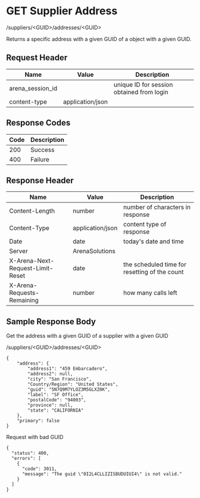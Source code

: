 # GET Supplier Address


/suppliers/&lt;GUID&gt;/addresses/&lt;GUID&gt;

Returns a specific address with a given GUID  of a  object with a given GUID.

## Request Header

| Name | Value | Description |
|  --- |  --- |  --- | 
| arena_session_id |   | unique ID for session obtained from login |
| content\-type | application/json |   |

## Response Codes

| Code | Description |
|  --- |  --- | 
| 200 | Success |
| 400 | Failure |

## Response Header

| Name | Value | Description |
|  --- |  --- |  --- | 
| Content\-Length | number | number of characters in response |
| Content\-Type | application/json | content type of response |
| Date | date | today's date and time |
| Server | ArenaSolutions |   |
| X\-Arena\-Next\-Request\-Limit\-Reset  | date | the scheduled time for resetting of the count |
| X\-Arena\-Requests\-Remaining  | number | how many calls left |

## Sample Response Body
Get the address with a given GUID of a  supplier with a given GUID



/suppliers/&lt;GUID&gt;/addresses/&lt;GUID&gt;

```
{
    "address": {
        "address1": "459 Embarcadero",
        "address2": null,
        "city": "San Francisco",
        "Country/Region": "United States",
        "guid": "5N7Q9M7YLOZ3M5GLXZ0K",
        "label": "SF Office",
        "postalCode": "94003",
        "province": null,
        "state": "CALIFORNIA"
    },
    "primary": false
} 
```
Request with bad GUID

```
{
  "status": 400,
  "errors": [
    {
      "code": 3011,
      "message": "The guid \"0I2L4CLLIZISBUDUIUI4\" is not valid."
    }
  ]
}
```
